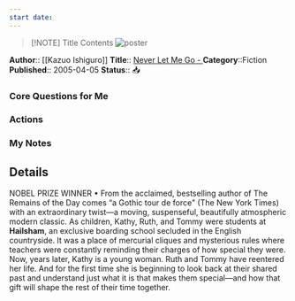 ```yaml
---
start date:
---
```


> [!NOTE] Title
> Contents
![poster](http://books.google.com/books/content?id=qLfZf7f5_pkC&printsec=frontcover&img=1&zoom=5&edge=curl&source=gbs_api)

**Author**:: [[Kazuo Ishiguro]]
**Title**:: [Never Let Me Go - ](http://books.google.com/books?id=qLfZf7f5_pkC&printsec=frontcover&dq=intitle:never+let+me+go&hl=&cd=1&source=gbs_api)
**Category**::Fiction
**Published**:: 2005-04-05
**Status**:: 📥

### Core Questions for Me

### Actions

### My Notes

## Details
NOBEL PRIZE WINNER • From the acclaimed, bestselling author of The Remains of the Day comes “a Gothic tour de force" (The New York Times) with an extraordinary twist—a moving, suspenseful, beautifully atmospheric modern classic. As children, Kathy, Ruth, and Tommy were students at **Hailsham**, an exclusive boarding school secluded in the English countryside. It was a place of mercurial cliques and mysterious rules where teachers were constantly reminding their charges of how special they were. Now, years later, Kathy is a young woman. Ruth and Tommy have reentered her life. And for the first time she is beginning to look back at their shared past and understand just what it is that makes them special—and how that gift will shape the rest of their time together.